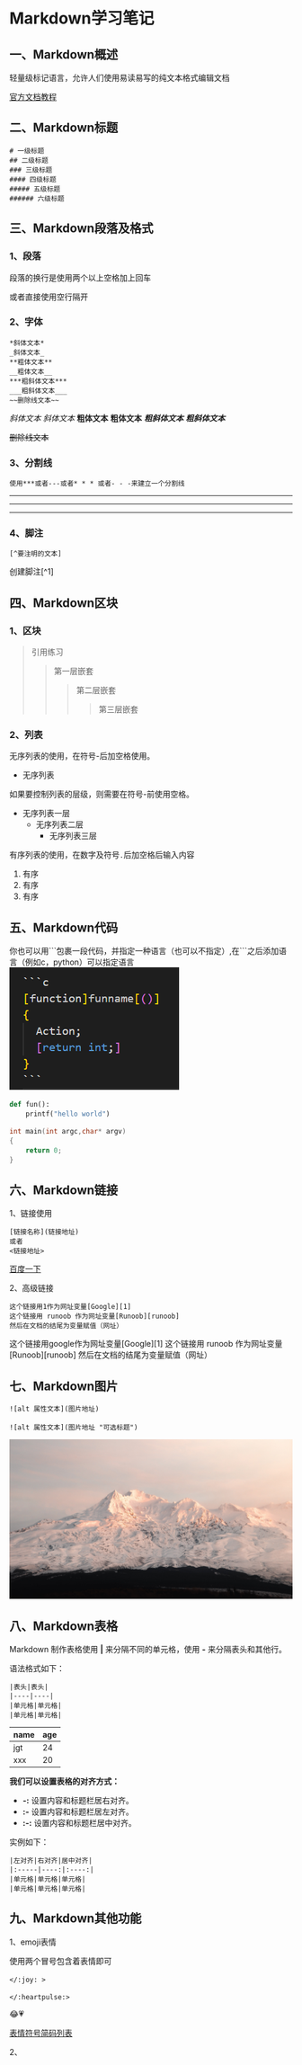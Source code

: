 # Markdown学习笔记

## 一、Markdown概述

轻量级标记语言，允许人们使用易读易写的纯文本格式编辑文档

[官方文档教程](https://markdown.com.cn/)

## 二、Markdown标题

```
# 一级标题
## 二级标题
### 三级标题
#### 四级标题
##### 五级标题
###### 六级标题
```

## 三、Markdown段落及格式

### 1、段落

段落的换行是使用两个以上空格加上回车

或者直接使用空行隔开

### 2、字体

```
*斜体文本*
_斜体文本_
**粗体文本**
__粗体文本__
***粗斜体文本***
___粗斜体文本___
~~删除线文本~~
```

*斜体文本*
_斜体文本_
**粗体文本**
__粗体文本__
***粗斜体文本***
___粗斜体文本___

~~删除线文本~~

### 3、分割线

```
使用***或者---或者* * * 或者- - -来建立一个分割线
```

---

---

---

### 4、脚注

```
[^要注明的文本]
```

创建脚注[^1]

## 四、Markdown区块

### 1、区块

> 引用练习
>
>> 第一层嵌套
>>
>>> 第二层嵌套
>>>
>>>> 第三层嵌套
>>>>
>>>
>>

### 2、列表

无序列表的使用，在符号-后加空格使用。

- 无序列表

如果要控制列表的层级，则需要在符号-前使用空格。

- 无序列表一层
  - 无序列表二层
    - 无序列表三层

有序列表的使用，在数字及符号`.`后加空格后输入内容
1. 有序
2. 有序
3. 有序  
## 五、Markdown代码

你也可以用\```包裹一段代码，并指定一种语言（也可以不指定）,在\```之后添加语言（例如c，python）可以指定语言
![1679450576562](image/markdown学习笔记/1679450576562.png)
```python
def fun():
    printf("hello world")
```

```c
int main(int argc,char* argv)
{
	return 0;
}
```

## 六、Markdown链接

1、链接使用

```
[链接名称](链接地址) 
或者
<链接地址>
```

[百度一下](https://baidu.com)

2、高级链接

```
这个链接用1作为网址变量[Google][1]
这个链接用 runoob 作为网址变量[Runoob][runoob]
然后在文档的结尾为变量赋值（网址）
```

这个链接用google作为网址变量[Google][1]
这个链接用 runoob 作为网址变量[Runoob][runoob]
然后在文档的结尾为变量赋值（网址）

## 七、Markdown图片

```
![alt 属性文本](图片地址)

![alt 属性文本](图片地址 "可选标题")  
```

![桌面背景](image/markdown学习笔记/1678871697973.jpg)

## 八、Markdown表格

Markdown 制作表格使用 **|** 来分隔不同的单元格，使用 **-** 来分隔表头和其他行。

语法格式如下：

```
|表头|表头|
|----|----|
|单元格|单元格|
|单元格|单元格|
```

| name | age |
| ---- | --- |
| jgt  | 24  |
| xxx  | 20  |

**我们可以设置表格的对齐方式：**

* **-:** 设置内容和标题栏居右对齐。
* **:-** 设置内容和标题栏居左对齐。
* **:-:** 设置内容和标题栏居中对齐。

实例如下：

```
|左对齐|右对齐|居中对齐|
|:-----|----:|:----:|
|单元格|单元格|单元格|
|单元格|单元格|单元格|
```

## 九、Markdown其他功能

1、emoji表情

使用两个冒号包含着表情即可

`</:joy: >`

`</:heartpulse:>`

😂💗

[表情符号简码列表](https://gist.github.com/rxaviers/7360908)

2、
